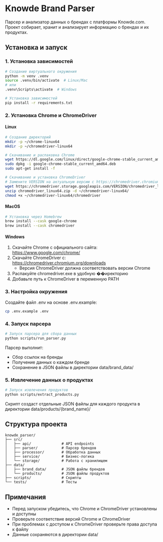 # Knowde Brand Parser

Парсер и анализатор данных о брендах с платформы Knowde.com. Проект собирает, хранит и анализирует информацию о брендах и их продуктах.

## Установка и запуск

### 1. Установка зависимостей
```bash
# Создание виртуального окружения
python -m venv .venv
source .venv/bin/activate  # Linux/Mac
# или
.venv\Scripts\activate  # Windows

# Установка зависимостей
pip install -r requirements.txt
```

### 2. Установка Chrome и ChromeDriver

#### Linux
```bash
# Создание директорий
mkdir -p ~/chrome-linux64
mkdir -p ~/chromedriver-linux64

# Скачивание и распаковка Chrome
wget https://dl.google.com/linux/direct/google-chrome-stable_current_amd64.deb
sudo dpkg -i google-chrome-stable_current_amd64.deb
sudo apt-get install -f

# Скачивание и установка ChromeDriver
# Замените VERSION на актуальную версию с https://chromedriver.chromium.org/downloads
wget https://chromedriver.storage.googleapis.com/VERSION/chromedriver_linux64.zip
unzip chromedriver_linux64.zip -d ~/chromedriver-linux64/
chmod +x ~/chromedriver-linux64/chromedriver
```

#### MacOS
```bash
# Установка через Homebrew
brew install --cask google-chrome
brew install --cask chromedriver
```

#### Windows
1. Скачайте Chrome с официального сайта: https://www.google.com/chrome/
2. Скачайте ChromeDriver с: https://chromedriver.chromium.org/downloads
   - Версия ChromeDriver должна соответствовать версии Chrome
3. Распакуйте chromedriver.exe в удобную ��иректорию
4. Добавьте путь к ChromeDriver в переменную PATH

### 3. Настройка окружения
Создайте файл .env на основе .env.example:
```bash
cp .env.example .env
```

### 4. Запуск парсера
```bash
# Запуск парсера для сбора данных
python scripts/run_parser.py
```

Парсер выполнит:
- Сбор ссылок на бренды
- Получение данных о каждом бренде
- Сохранение в JSON файлы в директории data/brand_data/

### 5. Извлечение данных о продуктах
```bash
# Запуск извлечения продуктов
python scripts/extract_products.py
```

Скрипт создаст отдельные JSON файлы для каждого продукта в директории data/products/{brand_name}/

## Структура проекта
```
knowde_parser/
├── src/
│   ├── api/              # API endpoints
│   ├── parser/           # Парсер брендов
│   ├── processor/        # Обработка данных
│   ├── service/          # Бизнес-логика
│   └── storage/          # Работа с хранилищем
├── data/
│   ├── brand_data/       # JSON файлы брендов
│   └── products/         # JSON файлы продуктов
├── scripts/              # Скрипты
└── tests/                # Тесты
```

## Примечания
- Перед запуском убедитесь, что Chrome и ChromeDriver установлены и доступны
- Проверьте соответствие версий Chrome и ChromeDriver
- При проблемах с доступом к ChromeDriver проверьте права доступа к файлу
- Данные сохраняются в директории data/
